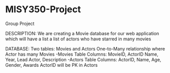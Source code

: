 # MISY350-Project
Group Project

DESCRIPTION:
  We are creating a Movie database for our web application which will have a list a list of actors who have starred in many movies

DATABASE:
  Two tables: Movies and Actors
  One-to-Many relationship where Actor has many Movies
  -Movies Table Columns: MovieID, ActorID Name, Year, Lead Actor, Description
  -Actors Table Columns: ActorID, Name, Age, Gender, Awards
  ActorID will be PK in Actors
